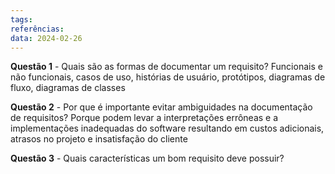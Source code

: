```yaml
---
tags: 
referências: 
data: 2024-02-26
---
```

**Questão 1** - Quais são as formas de documentar um requisito?
	Funcionais e não funcionais, casos de uso, histórias de usuário, protótipos, diagramas de fluxo, diagramas de classes

**Questão 2** - Por que é importante evitar ambiguidades na documentação de requisitos?
	Porque podem levar a interpretações errôneas e a implementações inadequadas do software resultando em custos adicionais, atrasos no projeto e insatisfação do cliente

**Questão 3** - Quais características um bom requisito deve possuir?
	